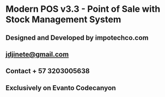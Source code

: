 # Modern POS v3.3 - Point of Sale with Stock Management System

## Designed and Developed by impotechco.com

## jdjinete@gmail.com
## Contact + 57 3203005638


## Exclusively on Evanto Codecanyon